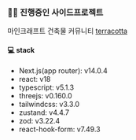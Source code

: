 ### 🏃‍♀️ 진행중인 사이드프로젝트

마인크래프트 건축물 커뮤니티 [terracotta](https://terracotta-nu.vercel.app/)

#### 💻 stack
- Next.js(app router): v14.0.4
- react: v18
- typescript: v5.1.3
- threejs: v0.160.0
- tailwindcss: v3.3.0
- zustand: v4.4.7
- zod: v3.22.4
- react-hook-form: v7.49.3